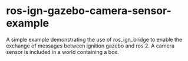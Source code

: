 # ros-ign-gazebo-camera-sensor-example
A simple example demonstrating the use of ros_ign_bridge to enable the exchange of messages between ignition gazebo and ros 2. A camera sensor is included in a world containing a box.
